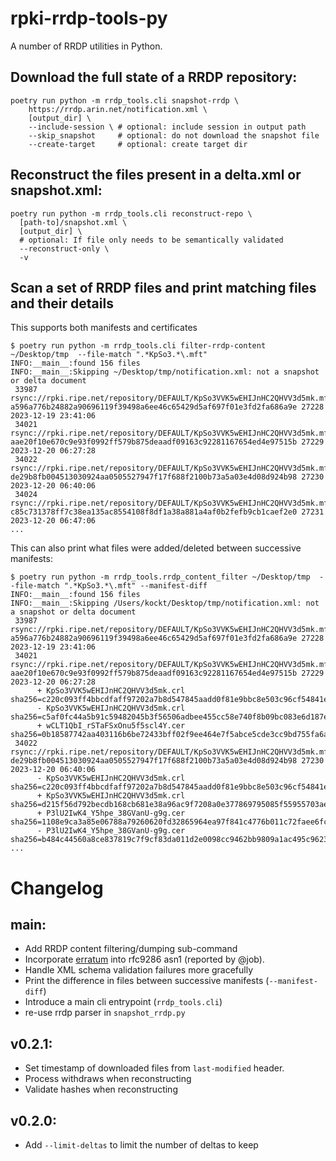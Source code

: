 # rpki-rrdp-tools-py

A number of RRDP utilities in Python.

## Download the full state of a RRDP repository:
```
poetry run python -m rrdp_tools.cli snapshot-rrdp \
    https://rrdp.arin.net/notification.xml \
    [output_dir] \
    --include-session \ # optional: include session in output path
    --skip_snapshot     # optional: do not download the snapshot file
    --create-target     # optional: create target dir
```

## Reconstruct the files present in a delta.xml or snapshot.xml:

```
poetry run python -m rrdp_tools.cli reconstruct-repo \
  [path-to]/snapshot.xml \
  [output_dir] \
  # optional: If file only needs to be semantically validated
  --reconstruct-only \
  -v
```

## Scan a set of RRDP files and print matching files and their details

This supports both manifests and certificates
```
$ poetry run python -m rrdp_tools.cli filter-rrdp-content ~/Desktop/tmp  --file-match ".*KpSo3.*\.mft"
INFO:__main__:found 156 files
INFO:__main__:Skipping ~/Desktop/tmp/notification.xml: not a snapshot or delta document
 33987 rsync://rpki.ripe.net/repository/DEFAULT/KpSo3VVK5wEHIJnHC2QHVV3d5mk.mft a596a776b24882a90696119f39498a6ee46c65429d5af697f01e3fd2fa686a9e 27228 2023-12-19 23:41:06
 34021 rsync://rpki.ripe.net/repository/DEFAULT/KpSo3VVK5wEHIJnHC2QHVV3d5mk.mft aae20f10e670c9e93f0992ff579b875deaadf09163c92281167654ed4e97515b 27229 2023-12-20 06:27:28
 34022 rsync://rpki.ripe.net/repository/DEFAULT/KpSo3VVK5wEHIJnHC2QHVV3d5mk.mft de29b8fb004513030924aa0505527947f17f688f2100b73a5a03e4d08d924b98 27230 2023-12-20 06:40:06
 34024 rsync://rpki.ripe.net/repository/DEFAULT/KpSo3VVK5wEHIJnHC2QHVV3d5mk.mft c85c731378ff7c38ea135ac8554108f8df1a38a881a4af0b2fefb9cb1caef2e0 27231 2023-12-20 06:47:06
...
```

This can also print what files were added/deleted between successive manifests:
```
$ poetry run python -m rrdp_tools.rrdp_content_filter ~/Desktop/tmp  --file-match ".*KpSo3.*\.mft" --manifest-diff
INFO:__main__:found 156 files
INFO:__main__:Skipping /Users/kockt/Desktop/tmp/notification.xml: not a snapshot or delta document
 33987 rsync://rpki.ripe.net/repository/DEFAULT/KpSo3VVK5wEHIJnHC2QHVV3d5mk.mft a596a776b24882a90696119f39498a6ee46c65429d5af697f01e3fd2fa686a9e 27228 2023-12-19 23:41:06
 34021 rsync://rpki.ripe.net/repository/DEFAULT/KpSo3VVK5wEHIJnHC2QHVV3d5mk.mft aae20f10e670c9e93f0992ff579b875deaadf09163c92281167654ed4e97515b 27229 2023-12-20 06:27:28
      + KpSo3VVK5wEHIJnHC2QHVV3d5mk.crl sha256=c220c093ff4bbcdfaff97202a7b8d547845aadd0f81e9bbc8e503c96cf54841e
      - KpSo3VVK5wEHIJnHC2QHVV3d5mk.crl sha256=c5af0fc44a5b91c59482045b3f56506adbee455cc58e740f8b09bc083e6d187e
      + wCLT1QbI_rSTaFSxOnu5f5scl4Y.cer sha256=0b18587742aa403116b6be72433bff02f9ee464e7f5abce5cde3cc9bd755fa6a
 34022 rsync://rpki.ripe.net/repository/DEFAULT/KpSo3VVK5wEHIJnHC2QHVV3d5mk.mft de29b8fb004513030924aa0505527947f17f688f2100b73a5a03e4d08d924b98 27230 2023-12-20 06:40:06
      - KpSo3VVK5wEHIJnHC2QHVV3d5mk.crl sha256=c220c093ff4bbcdfaff97202a7b8d547845aadd0f81e9bbc8e503c96cf54841e
      + KpSo3VVK5wEHIJnHC2QHVV3d5mk.crl sha256=d215f56d792becdb168cb681e38a96ac9f7208a0e377869795085f55955703ae
      + P3lU2IwK4_Y5hpe_38GVanU-g9g.cer sha256=1108e9ca3a85e06788a79260620fd32865964ea97f841c4776b011c72faee6fc
      - P3lU2IwK4_Y5hpe_38GVanU-g9g.cer sha256=b484c44560a8ce837819c7f9cf83da011d2e0098cc9462bb9809a1ac495c9623
...
```

# Changelog

## main:

  * Add RRDP content filtering/dumping sub-command
  * Incorporate [erratum](https://www.rfc-editor.org/errata/eid7118) into rfc9286 asn1 (reported by @job).
  * Handle XML schema validation failures more gracefully
  * Print the difference in files between successive manifests (`--manifest-diff`)
  * Introduce a main cli entrypoint (`rrdp_tools.cli`)
  * re-use rrdp parser in `snapshot_rrdp.py`

## v0.2.1:
  * Set timestamp of downloaded files from `last-modified` header.
  * Process withdraws when reconstructing
  * Validate hashes when reconstructing

## v0.2.0:

  * Add `--limit-deltas` to limit the number of deltas to keep
